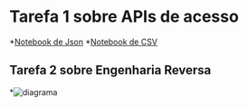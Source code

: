 # Tarefa 1 sobre APIs de acesso
  *[Notebook de Json](https://github.com/MatheusBulhoes/MC536/blob/master/lab01/notebooks/lab1json.ipynb)
  *[Notebook de CSV](https://github.com/MatheusBulhoes/MC536/blob/master/lab01/notebooks/lab1csv.ipynb)
  
## Tarefa 2 sobre Engenharia Reversa
  *![diagrama](https://github.com/MatheusBulhoes/MC536/blob/master/lab01/images/diagrama)
